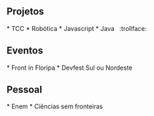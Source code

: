 <h2>Projetos</h2>
* TCC
* Robótica
* Javascript
* Java &nbsp; :trollface:

<h2>Eventos</h2>
* Front in Floripa
* Devfest Sul ou Nordeste

<h2>Pessoal</h2>
* Enem
* Ciências sem fronteiras